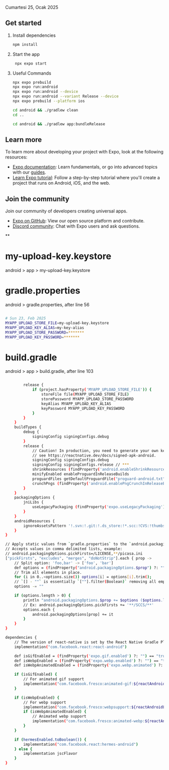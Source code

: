 Cumartesi 25, Ocak 2025

## Get started

1. Install dependencies

   ```bash
   npm install
   ```

2. Start the app

   ```bash
    npx expo start
   ```

3. Useful Commands

   ```bash
   npx expo prebuild
   npx expo run:android
   npx expo run:android --device
   npx expo run:android --variant Release --device
   npx expo prebuild --platform ios

   cd android && ./gradlew clean
   cd ..

   cd android && ./gradlew app:bundleRelease
   ```

## Learn more

To learn more about developing your project with Expo, look at the following resources:

- [Expo documentation](https://docs.expo.dev/): Learn fundamentals, or go into advanced topics with our [guides](https://docs.expo.dev/guides).
- [Learn Expo tutorial](https://docs.expo.dev/tutorial/introduction/): Follow a step-by-step tutorial where you'll create a project that runs on Android, iOS, and the web.

## Join the community

Join our community of developers creating universal apps.

- [Expo on GitHub](https://github.com/expo/expo): View our open source platform and contribute.
- [Discord community](https://chat.expo.dev): Chat with Expo users and ask questions.

\*\*

# my-upload-key.keystore

android > app > my-upload-key.keystore

# gradle.properties

android > gradle.properties, after line 56

```bash

# Sun 23, Feb 2025
MYAPP_UPLOAD_STORE_FILE=my-upload-key.keystore
MYAPP_UPLOAD_KEY_ALIAS=my-key-alias
MYAPP_UPLOAD_STORE_PASSWORD=*******
MYAPP_UPLOAD_KEY_PASSWORD=*******

```

# build.gradle

android > app > build.gradle, after line 103

```bash

        release {
            if (project.hasProperty('MYAPP_UPLOAD_STORE_FILE')) {
                storeFile file(MYAPP_UPLOAD_STORE_FILE)
                storePassword MYAPP_UPLOAD_STORE_PASSWORD
                keyAlias MYAPP_UPLOAD_KEY_ALIAS
                keyPassword MYAPP_UPLOAD_KEY_PASSWORD
            }
        }
    }
    buildTypes {
        debug {
            signingConfig signingConfigs.debug
        }
        release {
            // Caution! In production, you need to generate your own keystore file.
            // see https://reactnative.dev/docs/signed-apk-android.
            signingConfig signingConfigs.debug
            signingConfig signingConfigs.release // ***
            shrinkResources (findProperty('android.enableShrinkResourcesInReleaseBuilds')?.toBoolean() ?: false)
            minifyEnabled enableProguardInReleaseBuilds
            proguardFiles getDefaultProguardFile("proguard-android.txt"), "proguard-rules.pro"
            crunchPngs (findProperty('android.enablePngCrunchInReleaseBuilds')?.toBoolean() ?: true)
        }
    }
    packagingOptions {
        jniLibs {
            useLegacyPackaging (findProperty('expo.useLegacyPackaging')?.toBoolean() ?: false)
        }
    }
    androidResources {
        ignoreAssetsPattern '!.svn:!.git:!.ds_store:!*.scc:!CVS:!thumbs.db:!picasa.ini:!*~'
    }
}

// Apply static values from `gradle.properties` to the `android.packagingOptions`
// Accepts values in comma delimited lists, example:
// android.packagingOptions.pickFirsts=/LICENSE,**/picasa.ini
["pickFirsts", "excludes", "merges", "doNotStrip"].each { prop ->
    // Split option: 'foo,bar' -> ['foo', 'bar']
    def options = (findProperty("android.packagingOptions.$prop") ?: "").split(",");
    // Trim all elements in place.
    for (i in 0..<options.size()) options[i] = options[i].trim();
    // `[] - ""` is essentially `[""].filter(Boolean)` removing all empty strings.
    options -= ""

    if (options.length > 0) {
        println "android.packagingOptions.$prop += $options ($options.length)"
        // Ex: android.packagingOptions.pickFirsts += '**/SCCS/**'
        options.each {
            android.packagingOptions[prop] += it
        }
    }
}

dependencies {
    // The version of react-native is set by the React Native Gradle Plugin
    implementation("com.facebook.react:react-android")

    def isGifEnabled = (findProperty('expo.gif.enabled') ?: "") == "true";
    def isWebpEnabled = (findProperty('expo.webp.enabled') ?: "") == "true";
    def isWebpAnimatedEnabled = (findProperty('expo.webp.animated') ?: "") == "true";

    if (isGifEnabled) {
        // For animated gif support
        implementation("com.facebook.fresco:animated-gif:${reactAndroidLibs.versions.fresco.get()}")
    }

    if (isWebpEnabled) {
        // For webp support
        implementation("com.facebook.fresco:webpsupport:${reactAndroidLibs.versions.fresco.get()}")
        if (isWebpAnimatedEnabled) {
            // Animated webp support
            implementation("com.facebook.fresco:animated-webp:${reactAndroidLibs.versions.fresco.get()}")
        }
    }

    if (hermesEnabled.toBoolean()) {
        implementation("com.facebook.react:hermes-android")
    } else {
        implementation jscFlavor
    }
}

```

